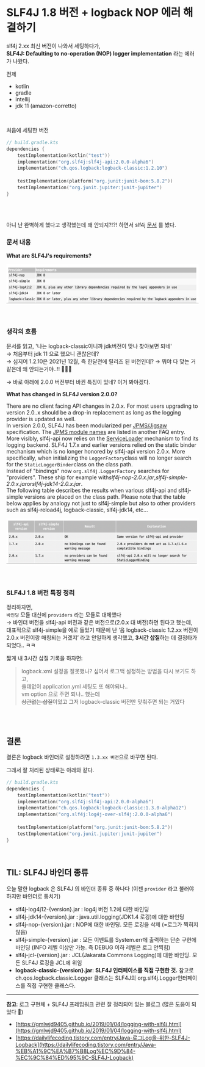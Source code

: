 # SLF4J 1.8 버전 + logback NOP 에러 해결하기


slf4j 2.xx 최신 버전이 나와서 세팅하다가,  
**SLF4J: Defaulting to no-operation (NOP) logger implementation** 라는 에러가 나왔다.

전제
- kotlin
- gradle
- intellij
- jdk 11 (amazon-corretto)

<br>

처음에 세팅한 버전

```kotlin
// build.gradle.kts
dependencies {
    testImplementation(kotlin("test"))
    implementation("org.slf4j:slf4j-api:2.0.0-alpha6")
    implementation("ch.qos.logback:logback-classic:1.2.10")

    testImplementation(platform("org.junit:junit-bom:5.8.2"))
    testImplementation("org.junit.jupiter:junit-jupiter")
}
```

<br>
<br>

아니 난 완벽하게 했다고 생각했는데 왜 안되지?!?! 하면서 slf4j [문서](https://www.slf4j.org/faq.html#changesInVersion18) 를 봤다.

### 문서 내용
**What are SLF4J's requirements?**

![setting 1](/images/BE/SLF4J1.8_logback_setting(1).png)

<br>

### 생각의 흐름
문서를 읽고, '나는 logback-classic이니까 jdk버전이 맞나 찾아보면 되네'   
→ 처음부터 jdk 11 으로 했으니 괜찮은데?  
→ 심지어 1.2.10은 2021년 12월, 즉 한달전에 릴리즈 된 버전인데?
→ 뭐야 다 맞는 거 같은데 왜 안되는거야..!! 🤬🤬🤬

→ 바로 아래에 2.0.0 버전부터 바뀐 특징이 있네? 이거 봐야겠다.

**What has changed in SLF4J version 2.0.0?**

There are no client facing API changes in 2.0.x. For most users upgrading to version 2.0..x should be a drop-in replacement as long as the logging provider is updated as well.  
In version 2.0.0, SLF4J has been modularized per [JPMS/Jigsaw](http://openjdk.java.net/projects/jigsaw/spec/) specification. The [JPMS module names](https://www.slf4j.org/faq.html#jmpsModuleNames) are listed in another FAQ entry.  
More visibly, slf4j-api now relies on the [ServiceLoader](https://docs.oracle.com/javase/8/docs/api/java/util/ServiceLoader.html) mechanism to find its logging backend. SLF4J 1.7.x and earlier versions relied on the static binder mechanism which is no longer honored by slf4j-api version 2.0.x. More specifically, when initializing the `LoggerFactory`class will no longer search for the `StaticLoggerBinder`class on the class path.  
Instead of "bindings" now `org.slf4j.LoggerFactory` searches for "providers". These ship for example with*slf4j-nop-2.0.x.jar*,*slf4j-simple-2.0.x.jar*or*slf4j-jdk14-2.0.x.jar*.  
The following table describes the results when various slf4j-api and slf4j-simple versions are placed on the class path. Please note that the table below applies by analogy not just to slf4j-simple but also to other providers such as slf4j-reload4j, logback-classic, slf4j-jdk14, etc...  

![setting 2](/images/BE/SLF4J1.8_logback_setting(2).png)

<br>

### SLF4J 1.8 버전 특징 정리
정리하자면,  
`바인딩` 모듈 대신에 `providers` 라는 모듈로 대체했다   
→ 바인더 버전을 slf4j-api 버전과 같은 버전으로(2.0.x 대 버전)하면 된다고 했는데, 
대표적으로 slf4j-simple을 예로 들었기 때문에 
난 ‘음 logback-classic 1.2.xx 버전이 2.0.x 버전이랑 매칭되는 거겠지’ 라고 안일하게 생각했고, 
**3시간 삽질**하는 데 결정타가 되었다.. ㅋㅋ

짧게 내 3시간 삽질 기록을 하자면:    
> logback.xml 설정을 잘못했나? 싶어서 로그백 설정하는 방법을 다시 보기도 하고,   
> 쓸데없이 application.yml 세팅도 또 해야되나..   
> vm option 으로 주면 되나.. 했는데   
> ~~상관없는 삽질~~이었고 그저 logback-classic 버전만 맞춰주면 되는 거였다

<br>
<br>

## 결론 
결론은 logback 바인더로 설정하려면 `1.3.xx 버전`으로 바꾸면 된다.

그래서 잘 처리된 상태로는 아래와 같다.

```kotlin
// build.gradle.kts
dependencies {
    testImplementation(kotlin("test"))
    implementation("org.slf4j:slf4j-api:2.0.0-alpha6")
    implementation("ch.qos.logback:logback-classic:1.3.0-alpha12")
    implementation("org.slf4j:log4j-over-slf4j:2.0.0-alpha6")

    testImplementation(platform("org.junit:junit-bom:5.8.2"))
    testImplementation("org.junit.jupiter:junit-jupiter")
}
```

<br>

## TIL: SLF4J 바인더 종류
오늘 말한 logback 은 SLF4J 의 바인더 종류 중 하나다 (이젠 `provider` 라고 불러야 하지만 바인더로 퉁치기)

- slf4j-log4j12-{version}.jar : log4j 버전 1.2에 대한 바인딩
- slf4j-jdk14-{version}.jar : java.util.logging(JDK1.4 로깅)에 대한 바인딩
- slf4j-nop-{version}.jar : NOP에 대한 바인딩. 모든 로깅을 삭제 (=로그가 찍히지 않음)
- slf4j-simple-{version}.jar : 모든 이벤트를 System.err에 출력하는 단순 구현에 바인딩 (INFO 레벨 이상만 가능. 즉 DEBUG 이하 레벨은 로그 안찍힘)
- slf4j-jcl-{version}.jar : JCL(Jakarata Commons Logging)에 대한 바인딩. 모든 SLF4J 로깅을 JCL에 위임
- **logback-classic-{version}.jar**: **SLF4J 인터페이스를 직접 구현한 것.**
  참고로 ch.qos.logback.classic.Logger 클래스는 SLF4J의 org.slf4j.Logger인터페이스를 직접 구현한 클래스다.

---

**참고**: 로그 구현체 + SLF4J 프레임워크 관련 잘 정리되어 있는 블로그 (많은 도움이 되었다 👀)

- [https://gmlwjd9405.github.io/2019/01/04/logging-with-slf4j.html](https://gmlwjd9405.github.io/2019/01/04/logging-with-slf4j.html)
- [https://dailylifecoding.tistory.com/entry/Java-로그Log을-위한-SLF4J-Logback](https://dailylifecoding.tistory.com/entry/Java-%EB%A1%9C%EA%B7%B8Log%EC%9D%84-%EC%9C%84%ED%95%9C-SLF4J-Logback)
